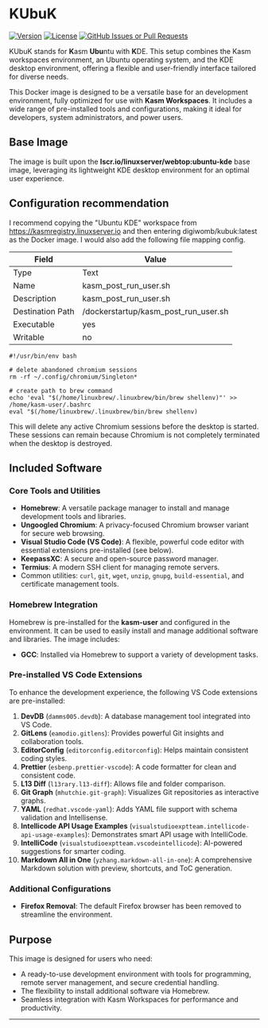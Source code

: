 # KUbuK

[![Version](https://img.shields.io/github/tag/digiwomb/kubuk.svg?maxAge=360&label=version)](https://github.com/digiwomb/kubuk/releases/latest)
[![License](https://img.shields.io/github/license/digiwomb/kubuk.svg)](https://github.com/digiwomb/kubuk/blob/main/LICENSE)
[![GitHub Issues or Pull Requests](https://img.shields.io/github/issues-pr/digiwomb/kubuk)](https://github.com/digiwomb/kubuk)


KUbuK stands for **K**asm **Ubu**ntu with **K**DE. This setup combines the Kasm workspaces environment, an Ubuntu operating system, and the KDE desktop environment, offering a flexible and user-friendly interface tailored for diverse needs.

This Docker image is designed to be a versatile base for an development environment, fully optimized for use with **Kasm Workspaces**. It includes a wide range of pre-installed tools and configurations, making it ideal for developers, system administrators, and power users.

## Base Image

The image is built upon the **lscr.io/linuxserver/webtop:ubuntu-kde** base image, leveraging its lightweight KDE desktop environment for an optimal user experience.

## Configuration recommendation

I recommend copying the "Ubuntu KDE" workspace from https://kasmregistry.linuxserver.io and then entering digiwomb/kubuk:latest as the Docker image. I would also add the following file mapping config.

| Field | Value |
|----------|----------|
| Type    | Text   |
| Name    | kasm_post_run_user.sh   |
| Description    | kasm_post_run_user.sh  |
| Destination Path | /dockerstartup/kasm_post_run_user.sh |
| Executable | yes |
| Writable | no|

    #!/usr/bin/env bash

    # delete abandoned chromium sessions
    rm -rf ~/.config/chromium/Singleton*

    # create path to brew command
    echo 'eval "$(/home/linuxbrew/.linuxbrew/bin/brew shellenv)"' >> /home/kasm-user/.bashrc
    eval "$(/home/linuxbrew/.linuxbrew/bin/brew shellenv)

This will delete any active Chromium sessions before the desktop is started. These sessions can remain because Chromium is not completely terminated when the desktop is destroyed.

## Included Software

### Core Tools and Utilities
- **Homebrew**: A versatile package manager to install and manage development tools and libraries.
- **Ungoogled Chromium**: A privacy-focused Chromium browser variant for secure web browsing.
- **Visual Studio Code (VS Code)**: A flexible, powerful code editor with essential extensions pre-installed (see below).
- **KeepassXC**: A secure and open-source password manager.
- **Termius**: A modern SSH client for managing remote servers.
- Common utilities: `curl`, `git`, `wget`, `unzip`, `gnupg`, `build-essential`, and certificate management tools.

### Homebrew Integration
Homebrew is pre-installed for the **kasm-user** and configured in the environment. It can be used to easily install and manage additional software and libraries. The image includes:
- **GCC**: Installed via Homebrew to support a variety of development tasks.

### Pre-installed VS Code Extensions
To enhance the development experience, the following VS Code extensions are pre-installed:
1. **DevDB** (`damms005.devdb`): A database management tool integrated into VS Code.
2. **GitLens** (`eamodio.gitlens`): Provides powerful Git insights and collaboration tools.
3. **EditorConfig** (`editorconfig.editorconfig`): Helps maintain consistent coding styles.
4. **Prettier** (`esbenp.prettier-vscode`): A code formatter for clean and consistent code.
5. **L13 Diff** (`l13rary.l13-diff`): Allows file and folder comparison.
6. **Git Graph** (`mhutchie.git-graph`): Visualizes Git repositories as interactive graphs.
7. **YAML** (`redhat.vscode-yaml`): Adds YAML file support with schema validation and Intellisense.
8. **Intellicode API Usage Examples** (`visualstudioexptteam.intellicode-api-usage-examples`): Demonstrates smart API usage with IntelliCode.
9. **IntelliCode** (`visualstudioexptteam.vscodeintellicode`): AI-powered suggestions for smarter coding.
10. **Markdown All in One** (`yzhang.markdown-all-in-one`): A comprehensive Markdown solution with preview, shortcuts, and ToC generation.

### Additional Configurations
- **Firefox Removal**: The default Firefox browser has been removed to streamline the environment.

## Purpose

This image is designed for users who need:
- A ready-to-use development environment with tools for programming, remote server management, and secure credential handling.
- The flexibility to install additional software via Homebrew.
- Seamless integration with Kasm Workspaces for performance and productivity.


---
